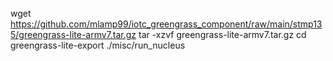 wget https://github.com/mlamp99/iotc_greengrass_component/raw/main/stmp135/greengrass-lite-armv7.tar.gz
tar -xzvf greengrass-lite-armv7.tar.gz
cd greengrass-lite-export
./misc/run_nucleus
